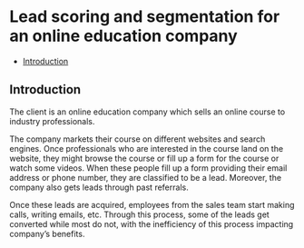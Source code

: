 # Lead scoring and segmentation for an online education company

- [Introduction](##Introduction)

## Introduction
The client is an online education company which sells an online course to industry professionals.

The company markets their course on different websites and search engines. Once professionals who are interested in the course land on the website, they might browse the course or fill up a form for the course or watch some videos. When these people fill up a form providing their email address or phone number, they are classified to be a lead. Moreover, the company also gets leads through past referrals.

Once these leads are acquired, employees from the sales team start making calls, writing emails, etc. Through this process, some of the leads get converted while most do not, with the inefficiency of this process impacting company’s benefits.

